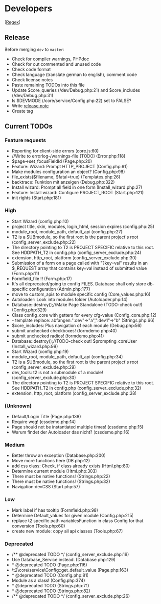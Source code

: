 Developers
==========

[[Regex](../help/dev_regex.md)]

Release
-------
Before merging `dev` to `master`:
* Check for compiler warnings, PHPdoc
* Check for out commented and unused code
* Check code format
* Check language (translate german to english), comment code
* Check license notes
* Paste remaining TODOs into this file
* Update $core_queries (/dev/Debug.php:21) and $core_includes (/dev/Debug.php:31)
* Is $DEVMODE (/core/service/Config.php:22) set to FALSE?
* Write [release note](../release_notes.md)
* Create tag

Current TODOs
-------------
### Feature requests
* Reporting for client\-side errors \(core\.js:60\)
* //Write to errorlog\-/warnings\-file \(TODO\) \(Error\.php:118\)
* $page\->set\_focusFieldId \(Page\.php:20\)
* Feature: Wizard: Prompt HTTP\_PROJECT \(Config\.php:91\)
* Make modules configuration an object? \(Config\.php:98\)
* file\_exists\($filename, $fatal=true\) \(Templates\.php:26\)
* backtrace: Funktion mit anzeigen \(Debug\.php:322\)
* Install wizard: Prompt all field in one form \(Install\_wizard\.php:27\)
* Feature: Install wizard: Configure PROJECT\_ROOT \(Start\.php:121\)
* init rights \(Start\.php:181\)

### High
* Start Wizard \(config\.php:10\)
* project title, skin, modules, login\_html, session expires \(config\.php:25\)
* module\_root, module\_path, default\_api \(config\.php:27\)
* T2 is a SUBmodule, so the first root is the parent project's root \(config\_server\_exclude\.php:22\)
* The directory pointing to T2 is PROJECT SPECIFIC relative to this root\. See HDDPATH\_T2 in config\.php \(config\_server\_exclude\.php:24\)
* extension, http\_root, platform \(config\_server\_exclude\.php:30\)
* Submission of a form on a page called with "?key=val" results in an $\_REQUEST array that contains key=val instead of submitted value \(Form\.php:11\)
* Formfield\_file \!\! \(Form\.php:17\)
* It's all deprecated/going to config FILES\. Database shall only store db\-specific configuration \(Admin\.php:177\)
* move to custom\_apis to module specific config \(Core\_values\.php:16\)
* Autoloader: Look into modules folder \(Autoloader\.php:14\)
* Database::destroy\(\);//Make Page Standalone \(TODO\-check out\!\) \(Config\.php:329\)
* Class config\_core with getters for every cfg\-value \(Config\_core\.php:12\)
* \- template replace: abfangen:":dev"=>"a",":dev1"=>"b" \(Strings\.php:66\)
* $core\_includes: Plus navigation of each module \(Debug\.php:56\)
* submit unchecked checkboxes\! \(formdemo\.php:40\)
* submit unchecked radios\! \(formdemo\.php:41\)
* Database::destroy\(\);//TODO\-check out\! $prompting\_coreUser \(Install\_wizard\.php:99\)
* Start Wizard \(config\.php:19\)
* module\_root, module\_path, default\_api \(config\.php:34\)
* T2 is a SUBmodule, so the first root is the parent project's root \(config\_server\_exclude\.php:29\)
* dev\_tools: t2 is not a submodule of a module\! \(config\_server\_exclude\.php:30\)
* The directory pointing to T2 is PROJECT SPECIFIC relative to this root\. See HDDPATH\_T2 in config\.php \(config\_server\_exclude\.php:32\)
* extension, http\_root, platform \(config\_server\_exclude\.php:38\)

### (Unknown)
* Default/Login Title \(Page\.php:138\)
* Require weg\! \(cssdemo\.php:14\)
* Page should not be instantiated multiple times\! \(cssdemo\.php:15\)
* Warum findet der Autoloader das nicht? \(cssdemo\.php:16\)

### Medium
* Better throw an exception \(Database\.php:200\)
* Move more functions here \(DB\.php:12\)
* add css class: Check, if class already exists \(Html\.php:80\)
* Determine current module \(Html\.php:303\)
* There must be native functions\! \(Strings\.php:22\)
* There must be native functions\! \(Strings\.php:32\)
* Navigation:devCSS \(Start\.php:57\)

### Low
* Mark label if has tooltip \(Formfield\.php:98\)
* Determine Default\_values for given module \(Config\.php:215\)
* replace t2 specific path variablesFunction in class Config for that conversion \(Tools\.php:60\)
* create new module: copy all api classes \(Tools\.php:67\)

### Deprecated
* /\*\* @deprecated TODO \*/ \(config\_server\_exclude\.php:19\)
* Use Database\_Service instead\. \(Database\.php:129\)
* \* @deprecated TODO \(Page\.php:116\)
* \\t2\\core\\service\\Config::get\_default\_value \(Page\.php:163\)
* \* @deprecated TODO \(Config\.php:81\)
* Module as a class\! \(Config\.php:374\)
* \* @deprecated TODO \(Strings\.php:71\)
* \* @deprecated TODO \(Strings\.php:82\)
* /\*\* @deprecated TODO \*/ \(config\_server\_exclude\.php:26\)
